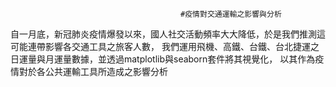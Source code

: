                                          
                                          #疫情對交通運輸之影響與分析
自一月底，新冠肺炎疫情爆發以來，國人社交活動頻率大大降低，於是我們推測這可能連帶影響各交通工具之旅客人數，
我們運用飛機、高鐵、台鐵、台北捷運之日運量與月運量數據，並透過matplotlib與seaborn套件將其視覺化， 以其作為疫情對於各公共運輸工具所造成之影響分析

